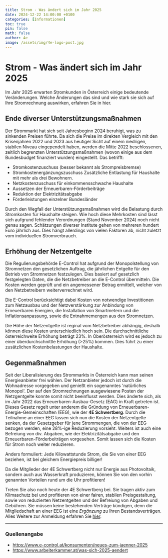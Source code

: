 ```yaml
---
title: Strom - Was ändert sich im Jahr 2025
date: 2024-12-22 14:00:00 +0100
categories: [Informationen]
toc: true
pin: false
math: false
author: 4e
image: /assets/img/4e-logo-post.jpg
---
```


# Strom - Was ändert sich im Jahr 2025

Im Jahr 2025 erwarten Stromkunden in Österreich einige bedeutende Veränderungen. Welche Änderungen das sind und wie stark sie sich
auf Ihre Stromrechnung auswirken, erfahren Sie in hier.

## Ende diverser Unterstützungsmaßnahmen

Der Strommarkt hat sich seit Jahresbeginn 2024 beruhigt, was zu sinkenden Preisen führte. Da sich die Preise im direkten Vergleich
mit den Krisenjahren 2022 und 2023 aus heutiger Sicht auf einem niedrigen, stabilen Niveau eingependelt haben, werden die Mitte
2022 beschlossenen, zeitlich begrenzten Unterstützungsmaßnahmen (wovon einige aus dem Bundesbudget finanziert wurden) eingestellt.
Das betrifft:

* Stromkostenzuschuss (besser bekannt als Strompreisbremse)
* Stromkostenergänzungszuschuss
  Zusätzliche Entlastung für Haushalte mit mehr als drei Bewohnern.
* Netzkostenzuschuss für einkommensschwache Haushalte
* Aussetzen der Erneuerbaren-Förderbeiträge
* Reduktion der Elektrizitätsabgabe
* Förderleistungen einzelner Bundesländer

Durch den Wegfall der Unterstützungsmaßnahmen wird die Belastung durch Stromkosten für Haushalte steigen. Wie hoch diese Mehrkosten
sind lässt sich aufgrund fehlender Verordnungen (Stand November 2024) noch nicht genau sagen. Schätzungen diverser Institute gehen 
von mehreren hundert Euro jährlich aus. Dies hängt allerdings von vielen Faktoren ab, nicht zuletzt vom individuellen
Stromverbrauch.

## Erhöhung der Netzentgelte

Die Regulierungsbehörde E-Control hat aufgrund der Monopolstellung von Stromnetzen den gesetzlichen Auftrag, die jährlichen Entgelte
für den Betrieb von Stromnetzen festzulegen. Dies basiert auf gesetzlich festgelegten Daten, die die Netzbetreiber an die E-Control
übermitteln. Die Kosten werden geprüft und ein angemessener Betrag ermittelt, welcher von den Netzbetreibern 
weiterverrechnet wird.

Die E-Control berücksichtigt dabei Kosten von notwendige Investitionen zum Netzausbau und der Netzverstärkung zur Anbindung von
Erneuerbaren Energien, die Installation von Smartmetern und die Inflationsanpassung, sowie die Entnahmemengen aus den Stromnetzen.

Die Höhe der Netzentgelte ist reginal vom Netzbetreiber abhängig, deshalb können diese Kosten unterschiedlich hoch sein. Die
durchschnittliche österreichweite Erhöhung beträgt 23%. In Oberösterreich wird es jedoch zu einer überdurchschnittle Erhöhung (>25%)
kommen. Dies führt zu einer zusätzlichen Kostenbelastungen der Haushalte.

## Gegenmaßnahmen

Seit der Liberalisierung des Strommarkts in Österreich kann man seinen Energieanbieter frei wählen. Der Netzanbieter jedoch ist
durch die Wohnadresse vorgegeben und genießt ein sogenanntes 'natürliches Monopol'. Der auf den Stromrechnungen ausgewiesene Posten
der Netzgentgelte konnte somit nicht beeinflusst werden. Dies änderte sich, als im Jahr 2022 das
Erneuerbaren-Ausbau-Gesetz (EAG) in Kraft getreten ist. Dieses Gesetz regelt unter anderem die Gründung von
Erneuerbaren-Energie-Gemeinschaften (EEG), wie der **4E Schwertberg**. Durch die Teilnahme an einer EEG lassen sich nun die Kosten
der Netzentgelte senken, da der Gesetzgeber für jene Strommengen, die von der EEG bezogen werden, eine 28%-ige Reduzierung vorsieht.
Weiters ist auch eine Befreiung von div. Abgaben, wie der Elektrizitätsabgabe und den Erneuerbaren-Förderbeiträgen vorgesehen. Somit
lassen sich die Kosten für Strom noch weiter reduzieren.

Anders formuliert: Jede Kilowattstunde Strom, die Sie von einer EEG beziehen, ist bei gleichem Energiepreis billiger!

Da die Mitglieder der 4E Schwertberg nicht nur Energie aus Photovoltaik, sondern auch aus Wasserkraft produzieren, können Sie von den
vorhin genannten Vorteilen rund um die Uhr profitieren!

Treten Sie also noch heute der 4E Schwertberg bei. Sie tragen aktiv zum Klimaschutz bei und profitieren
von einer fairen, stabilen Preisgestaltung, sowie von reduzierten Netzentgelten und der Befreiung von Abgaben und Gebühren.
Sie müssen keine bestehenden Verträge kündigen, denn die Mitgliedschaft an einer EEG ist eine _Ergänzung_ zu Ihren Bestandsverträgen. 
Alles Weitere zur Anmeldung erfahren Sie [hier](/anmeldung).

---

### Quellenangabe

* https://www.e-control.at/konsumenten/neues-zum-jaenner-2025
* https://www.arbeiterkammer.at/was-sich-2025-aendert

